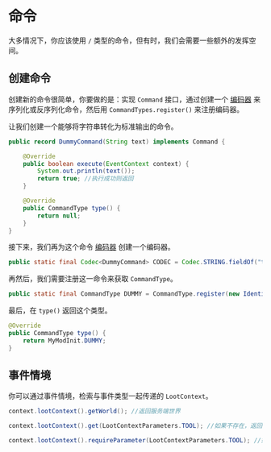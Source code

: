 # 命令

大多情况下，你应该使用 `/` 类型的命令，但有时，我们会需要一些额外的发挥空间。

## 创建命令

创建新的命令很简单，你要做的是：实现 `Command` 接口，通过创建一个 [编码器](https://forge.gemwire.uk/wiki/Codecs) 来序列化或反序列化命令，然后用 `CommandTypes.register()` 来注册编码器。

让我们创建一个能够将字符串转化为标准输出的命令。

```java
public record DummyCommand(String text) implements Command {

    @Override
    public boolean execute(EventContext context) {
        System.out.println(text());
        return true; //执行成功则返回
    }

    @Override
    public CommandType type() {
        return null;
    }
}
```

接下来，我们再为这个命令 [编码器](https://forge.gemwire.uk/wiki/Codecs) 创建一个编码器。

```java
public static final Codec<DummyCommand> CODEC = Codec.STRING.fieldOf("text").xmap(DummyCommand::new, DummyCommand::text).codec();
```

再然后，我们需要注册这一命令来获取 `CommandType`。

```java
public static final CommandType DUMMY = CommandType.register(new Identifier("modid", "print"), DummyCommand.CODEC);
```

最后，在 `type()` 返回这个类型。

```java
@Override
public CommandType type() {
    return MyModInit.DUMMY;
}
```

## 事件情境

你可以通过事件情境，检索与事件类型一起传递的 `LootContext`。

```java
context.lootContext().getWorld(); //返回服务端世界

context.lootContext().get(LootContextParameters.TOOL); //如果不存在，返回参数或空值。

context.lootContext().requireParameter(LootContextParameters.TOOL); //如果不存在，返回参数或抛出异常。
```
